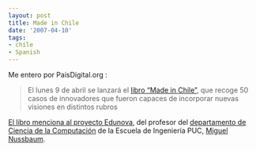 ```yaml
---
layout: post
title: Made in Chile
date: '2007-04-10'
tags:
- chile
- Spanish
---
```


Me entero por PaisDigital.org :

> El lunes 9 de abril se lanzará el [libro “Made in Chile”][2], que recoge 50 casos de innovadores que fueron capaces de incorporar nuevas visiones en distintos rubros

[El libro menciona al proyecto Edunova][1], del profesor del [departamento de Ciencia de la Computación][3] de la Escuela de Ingeniería PUC, [Miguel Nussbaum][4].

[1]: http://www.innovacionmadeinchile.cl/innovadores/educacion/edunova.html  
 [2]: http://www.innovacionmadeinchile.cl/index.html  
 [3]: http://dcc.puc.cl/  
 [4]: http://dcc.puc.cl/gente/usuarios/mn/

